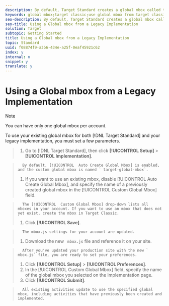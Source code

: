 ```yaml
---
description: By default, Target Standard creates a global mbox called target-global-mbox, which is used to run activities created in Target Standard. However, if you have already created a global mbox on your pages for your legacy implementations, you can use that mbox for your Target Standard activities.
keywords: global mbox;target classic;use global mbox from target classic
seo-description: By default, Target Standard creates a global mbox called target-global-mbox, which is used to run activities created in Target Standard. However, if you have already created a global mbox on your pages for your legacy implementations, you can use that mbox for your Target Standard activities.
seo-title: Using a Global mbox from a Legacy Implementation
solution: Target
subtopic: Getting Started
title: Using a Global mbox from a Legacy Implementation
topic: Standard
uuid: f08874f9-a3b6-434e-a25f-0eaf45921c62
index: y
internal: n
snippet: y
translate: y
---
```


# Using a Global mbox from a Legacy Implementation


>[!NOTE]
>
>You can have only one global mbox per account.



To use your existing global mbox for both [!DNL  Target Standard] and your legacy implementation, you must set a few parameters. 

>1. Go to [!DNL  Target Standard], then click **[!UICONTROL  Setup]** > **[!UICONTROL  Implementation]**.

>       By default, [!UICONTROL  Auto Create Global Mbox] is enabled, and the custom global mbox is named ` target-global-mbox`. 
>1. If you want to use an existing mbox, disable [!UICONTROL  Auto Create Global Mbox], and specify the name of a previously created global mbox in the [!UICONTROL  Custom Global Mbox] field.

>       The [!UICONTROL  Custom Global Mbox] drop-down lists all mboxes in your account. If you want to use an mbox that does not yet exist, create the mbox in Target Classic. 
>1. Click **[!UICONTROL  Save]**.

>       The mbox.js settings for your account are updated. 
>1. Download the new ` mbox.js` file and reference it on your site.

>       After you've updated your production site with the new ` mbox.js` file, you are ready to set your preferences. 
>1. Click **[!UICONTROL  Setup]** > **[!UICONTROL  Preferences]**.
>1. In the [!UICONTROL  Custom Global Mbox] field, specify the name of the global mbox you selected on the Implementation page.
>1. Click **[!UICONTROL  Submit]**.

>       All existing activities update to use the specified global mbox, including activities that have previously been created and implemented. 
